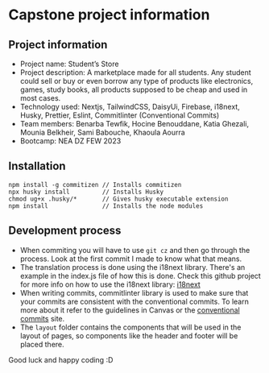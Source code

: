 # Capstone project information

## Project information

-   Project name: Student’s Store
-   Project description: A marketplace made for all students. Any student could sell or buy or even borrow any type of products like electronics, games, study books, all products supposed to be cheap and used in most cases.
-   Technology used: Nextjs, TailwindCSS, DaisyUi, Firebase, i18next, Husky, Prettier, Eslint, Commitlinter (Conventional Commits)
-   Team members: Benarba Tewfik, Hocine Benouddane, Katia Ghezali, Mounia Belkheir, Sami Babouche, Khaoula Aourra
-   Bootcamp: NEA DZ FEW 2023

## Installation

```shell
npm install -g commitizen // Installs commitizen
npx husky install         // Installs Husky
chmod ug+x .husky/*       // Gives husky executable extension
npm install               // Installs the node modules
```

## Development process

-   When commiting you will have to use `git cz` and then go through the process. Look at the first commit I made to know what that means.
-   The translation process is done using the i18next library. There's an example in the index.js file of how this is done. Check this github project for more info on how to use the i18next library: [i18next](https://github.com/i18next/next-i18next)
-   When writing commits, commitlinter library is used to make sure that your commits are consistent with the conventional commits. To learn more about it refer to the guidelines in Canvas or the [conventional commits](https://www.conventionalcommits.org/en/v1.0.0/#summary) site.
-   The `layout` folder contains the components that will be used in the layout of pages, so components like the header and footer will be placed there.

Good luck and happy coding :D
